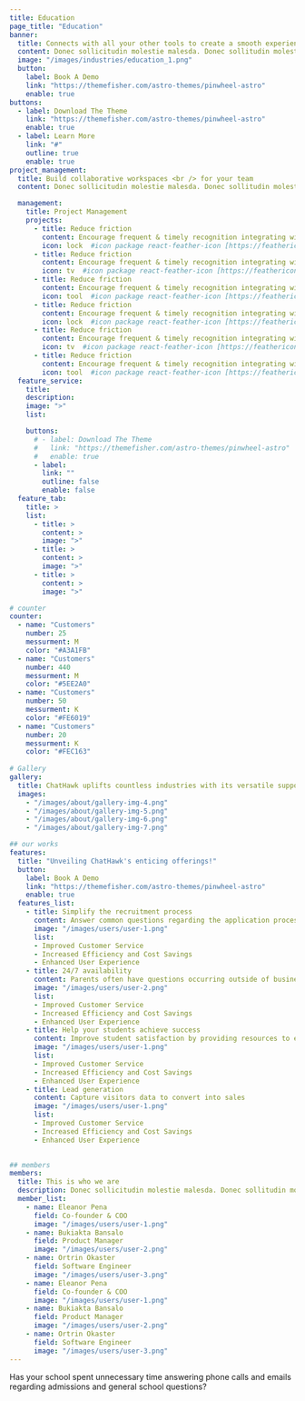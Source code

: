 ```yaml
---
title: Education
page_title: "Education"
banner:
  title: Connects with all your other tools to create a smooth experience.
  content: Donec sollicitudin molestie malesda. Donec sollitudin molestie malesuada. Mauris pellentesque nec, egestas non nisi. Cras ultricies ligula sed magna dictum porta.
  image: "/images/industries/education_1.png"
  button:
    label: Book A Demo
    link: "https://themefisher.com/astro-themes/pinwheel-astro"
    enable: true
buttons:
  - label: Download The Theme
    link: "https://themefisher.com/astro-themes/pinwheel-astro"
    enable: true
  - label: Learn More
    link: "#"
    outline: true
    enable: true
project_management:
  title: Build collaborative workspaces <br /> for your team
  content: Donec sollicitudin molestie malesda. Donec sollitudin molestie malesuada. <br /> Mauris pellentesque nec, egestas non nisi. Cras ultricies .

  management:
    title: Project Management
    projects:
      - title: Reduce friction
        content: Encourage frequent & timely recognition integrating with communication tools
        icon: lock  #icon package react-feather-icon [https://feathericons.com/]
      - title: Reduce friction
        content: Encourage frequent & timely recognition integrating with communication tools
        icon: tv  #icon package react-feather-icon [https://feathericons.com/]
      - title: Reduce friction
        content: Encourage frequent & timely recognition integrating with communication tools
        icon: tool  #icon package react-feather-icon [https://feathericons.com/]
      - title: Reduce friction
        content: Encourage frequent & timely recognition integrating with communication tools
        icon: lock  #icon package react-feather-icon [https://feathericons.com/]
      - title: Reduce friction
        content: Encourage frequent & timely recognition integrating with communication tools
        icon: tv  #icon package react-feather-icon [https://feathericons.com/]
      - title: Reduce friction
        content: Encourage frequent & timely recognition integrating with communication tools
        icon: tool  #icon package react-feather-icon [https://feathericons.com/]
  feature_service:
    title: 
    description: 
    image: ">"
    list:

    buttons:
      # - label: Download The Theme
      #   link: "https://themefisher.com/astro-themes/pinwheel-astro"
      #   enable: true
      - label: 
        link: ""
        outline: false
        enable: false
  feature_tab:
    title: >
    list:
      - title: >
        content: >
        image: ">"
      - title: >
        content: >
        image: ">"
      - title: >
        content: >
        image: ">"

# counter
counter:
  - name: "Customers"
    number: 25
    messurment: M
    color: "#A3A1FB"
  - name: "Customers"
    number: 440
    messurment: M
    color: "#5EE2A0"
  - name: "Customers"
    number: 50
    messurment: K
    color: "#FE6019"
  - name: "Customers"
    number: 20
    messurment: K
    color: "#FEC163"
    
# Gallery
gallery:
  title: ChatHawk uplifts countless industries with its versatile support.
  images:
    - "/images/about/gallery-img-4.png"
    - "/images/about/gallery-img-5.png"
    - "/images/about/gallery-img-6.png"
    - "/images/about/gallery-img-7.png"

## our works
features:
  title: "Unveiling ChatHawk's enticing offerings!"
  button:
    label: Book A Demo
    link: "https://themefisher.com/astro-themes/pinwheel-astro"
    enable: true
  features_list:
    - title: Simplify the recruitment process 
      content: Answer common questions regarding the application process to attend your school
      image: "/images/users/user-1.png"
      list:
      - Improved Customer Service
      - Increased Efficiency and Cost Savings
      - Enhanced User Experience
    - title: 24/7 availability 
      content: Parents often have questions occurring outside of business hours. ChatHawks AI chatbot can answer questions at anytime!
      image: "/images/users/user-2.png"
      list:
      - Improved Customer Service
      - Increased Efficiency and Cost Savings
      - Enhanced User Experience
    - title: Help your students achieve success 
      content: Improve student satisfaction by providing resources to ease their education journey 
      image: "/images/users/user-1.png"
      list:
      - Improved Customer Service
      - Increased Efficiency and Cost Savings
      - Enhanced User Experience
    - title: Lead generation 
      content: Capture visitors data to convert into sales
      image: "/images/users/user-1.png"
      list:
      - Improved Customer Service
      - Increased Efficiency and Cost Savings
      - Enhanced User Experience
    

## members
members:
  title: This is who we are
  description: Donec sollicitudin molestie malesda. Donec sollitudin mol estie ultricies ligula sed magna dictum
  member_list:
    - name: Eleanor Pena
      field: Co-founder & COO
      image: "/images/users/user-1.png"
    - name: Bukiakta Bansalo
      field: Product Manager
      image: "/images/users/user-2.png"
    - name: Ortrin Okaster
      field: Software Engineer
      image: "/images/users/user-3.png"
    - name: Eleanor Pena
      field: Co-founder & COO
      image: "/images/users/user-1.png"
    - name: Bukiakta Bansalo
      field: Product Manager
      image: "/images/users/user-2.png"
    - name: Ortrin Okaster
      field: Software Engineer
      image: "/images/users/user-3.png"
---
```

Has your school spent unnecessary time answering phone calls and emails regarding admissions and general school questions?
